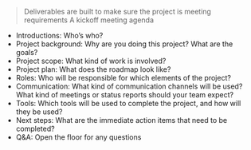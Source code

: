 > Deliverables are built to make sure the project is meeting requirements
> A kickoff meeting agenda

- Introductions: Who’s who?
- Project background: Why are you doing this project? What are the goals?
- Project scope: What kind of work is involved?
- Project plan: What does the roadmap look like?
- Roles: Who will be responsible for which elements of the project?
- Communication: What kind of communication channels will be used? What kind of meetings or status reports should your team expect?
- Tools: Which tools will be used to complete the project, and how will they be used?
- Next steps: What are the immediate action items that need to be completed?
- Q&A: Open the floor for any questions





